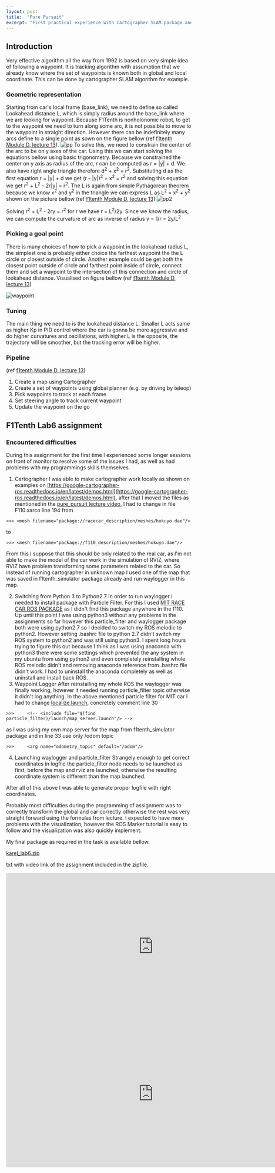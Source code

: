 ```yaml
---
layout: post
title:  "Pure Pursuit"
excerpt: "First practical experience with Cartographer SLAM package and implementation of trajectory planner called the Pure Pursuit algorithm."
---
```


## Introduction
Very effective algorithm all the way from 1992 is based on very simple idea of following a waypoint. It is tracking algorithm with assumption that we already know where the set of waypoints is known both in global and local coordinate. This can be done by cartographer SLAM algorithm for example.  

### Geometric representation
Starting from car's local frame (base_link), we need to define so called Lookahead distance L, which is simply radius around the base_link where we are looking for waypoint. Because F1Tenth is nonholonomic robot, to get to the waypoint we need to turn along some arc, it is not possible to move to the waypoint in straight direction. However there can be indefinitely many arcs define to a single point as sown on the figure bellow (ref [f1tenth Module D, lecture 13](https://f1tenth.org/learn.html)).
![pp](/assets/pure_pursuit_geometric.png)
To solve this, we need to constrain the center of the arc to be on y axes of the car. Using this we can start solving the equations bellow using basic trigonometry. Because we constrained the center on y axis as radius of the arc, r can be computed as r = |y| + d. We also have right angle triangle therefore d<sup>2</sup> + x<sup>2</sup> = r<sup>2</sup>. Substituting d as the first equation r = |y| + d we get (r - |y|)<sup>2</sup> + x<sup>2</sup> = r<sup>2</sup> and solving this equation we get r<sup>2</sup> + L<sup>2</sup> - 2r|y| = r<sup>2</sup>. The L is again from simple Pythagorean theorem because we know x<sup>2</sup> and y<sup>2</sup> in the triangle we can express L as L<sup>2</sup> = x<sup>2</sup> + y<sup>2</sup> shown on the picture bellow (ref [f1tenth Module D, lecture 13](https://f1tenth.org/learn.html))
![pp2](/assets/pp_geometric2.png)

Solving r<sup>2</sup> + L<sup>2</sup> - 2ry = r<sup>2</sup> for r we have r = L<sup>2</sup>/2y. Since we know the radius, we can compute the curvature of arc as inverse of radius &gamma; = 1/r = 2y/L<sup>2</sup>

### Picking a goal point
There is many choices of how to pick a waypoint in the lookahead radius L, the simplest one is probably either choice the farthest waypoint the the L circle or closest outside of circle. Another example could be get both the closest point outside of circle and farthest point inside of circle, connect them and set a waypoint to the intersection of this connection and circle of lookahead distance. Visualised on figure bellow (ref [f1tenth Module D, lecture 13](https://f1tenth.org/learn.html))

![waypoint](/assets/pp_waypoint.png)

### Tuning
The main thing we need to is the lookahead distance L. Smaller L acts same as higher Kp in PID control where the car is gonna be more aggressive and do higher curvatures and oscillations, with higher L is the opposite, the trajectory will be smoother, but the tracking error will be higher.

### Pipeline
(ref [f1tenth Module D, lecture 13](https://f1tenth.org/learn.html))
1. Create a map using Cartographer
2. Create a set of waypoints using global planner (e.g. by driving by teleop)
3. Pick waypoints to track at each frame
4. Set steering angle to track current waypoint
5. Update the waypoint on the go

## F1Tenth Lab6 assignment

### Encountered difficulties
During this assignment for the first time I experienced some longer sessions on front of monitor to resolve some of the issues I had, as well as had problems with my programmings skills themselves.

1. Cartographer
I was able to make cartographer work locally as shown on examples on [https://google-cartographer-ros.readthedocs.io/en/latest/demos.html](https://google-cartographer-ros.readthedocs.io/en/latest/demos.html), after that I moved the files as mentioned in the [pure_pursuit lecture video](https://youtu.be/L51S2RVu-zc?t=4403), I had to change in file F110.xarco line 194 from
```shell
>>> <mesh filename="package://racecar_description/meshes/hokuyo.dae"/>
```   

to

```shell
>>> <mesh filename="package://f110_description/meshes/hokuyo.dae"/>
```  

From this I suppose that this should be only related to the real car, as I'm not able to make the model of the car work in the simulation of RVIZ, where RVIZ have problem transforming some parameters related to the car. So instead of running cartographer in unknown map I used one of the map that was saved in f1tenth_simulator package already and run waylogger in this map.

2. Switching from Python 3 to Python2.7
In order to run waylogger I needed to install package with Particle Filter. For this I used [MIT RACE CAR ROS PACKAGE](https://github.com/mit-racecar/particle_filter) as I didn't find this package anywhere in the f110. Up until this point I was using python3 without any problems in the assignments so far however this particle_filter and waylogger package both were using python2.7 so I decided to switch my ROS melodic to python2. However setting .bashrc file to python 2.7 didn't switch my ROS system to python2 and was still using python3. I spent long hours trying to figure this out because I think as I was using anaconda with python3 there were some settings which prevented the any system in my ubuntu from using python2 and even completely reinstalling whole ROS melodic didn't and removing anaconda reference from .bashrc file didn't work. I had to uninstall the anaconda completely as well as uninstall and install back ROS.
3. Waypoint Logger
After reinstalling my whole ROS the waylogger was finally working, however it needed running particle_filter topic otherwise it didn't log anything. In the above mentioned particle filter for MIT car I had to change [localize.launch](https://github.com/mit-racecar/particle_filter/blob/master/launch/localize.launch), concretely comment line 30
```shell
>>> 	<!-- <include file="$(find particle_filter)/launch/map_server.launch"/> -->
```
as I was using my own map server for the map from f1tenth_simulator package
and in line 33 use only /odom topic
```shell
>>> 	<arg name="odometry_topic" default="/odom"/>
``` 	
4. Launching waylogger and particle_filter
Strangely enough to get correct coordinates in logfile the particle_filter node needs to be launched as first, before the map and rviz are launched, otherwise the resulting coordinate system is different than the map launched.

After all of this above I was able to generate proper logfile with right coordinates.

Probably most difficulties during the programming of assignment was to correctly transform the global and car correctly otherwise the rest was very straight forward using the formulas from lecture. I expected to have more problems with the visualization, however the ROS Marker tutorial is easy to follow and the visualization was also quickly implement.

My final package as required in the task is available bellow.

[karel_lab6.zip](https://github.com/smejkka3/smejkka3.github.io/raw/master/assets/karel_lab6.zip)

txt with video link of the assignment included in the zipfile.
<iframe width="800" height="400" src="https://www.youtube.com/embed/sAk8qmBD_LI" frameborder="0" allow="accelerometer; autoplay; clipboard-write; encrypted-media; gyroscope; picture-in-picture" allowfullscreen></iframe>

<iframe width="800" height="400" src="https://www.youtube.com/embed/aFKKos5si0Y" frameborder="0" allow="accelerometer; autoplay; clipboard-write; encrypted-media; gyroscope; picture-in-picture" allowfullscreen></iframe>
